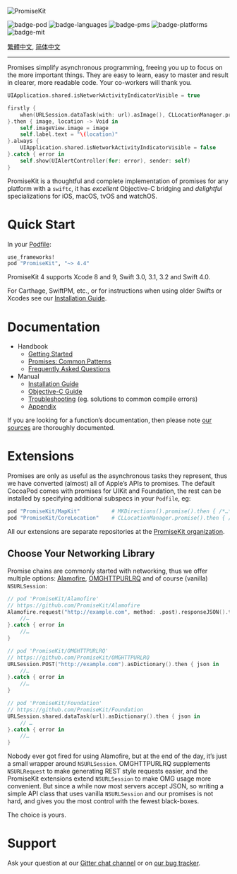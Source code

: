 ![PromiseKit](http://promisekit.org/public/img/logo-tight.png)

![badge-pod] ![badge-languages] ![badge-pms] ![badge-platforms] ![badge-mit]

[繁體中文](README.zh_Hant.md), [简体中文](README.zh_CN.md)

---

Promises simplify asynchronous programming, freeing you up to focus on the more
important things. They are easy to learn, easy to master and result in clearer,
more readable code. Your co-workers will thank you.

```swift
UIApplication.shared.isNetworkActivityIndicatorVisible = true

firstly {
    when(URLSession.dataTask(with: url).asImage(), CLLocationManager.promise())
}.then { image, location -> Void in
    self.imageView.image = image
    self.label.text = "\(location)"
}.always {
    UIApplication.shared.isNetworkActivityIndicatorVisible = false
}.catch { error in
    self.show(UIAlertController(for: error), sender: self)
}
```

PromiseKit is a thoughtful and complete implementation of promises for any
platform with a `swiftc`, it has *excellent* Objective-C bridging and
*delightful* specializations for iOS, macOS, tvOS and watchOS.

# Quick Start

In your [Podfile]:

```ruby
use_frameworks!
pod "PromiseKit", "~> 4.4"
```

PromiseKit 4 supports Xcode 8 and 9, Swift 3.0, 3.1, 3.2 and Swift 4.0.

For Carthage, SwiftPM, etc., or for instructions when using older Swifts or
Xcodes see our [Installation Guide](Documentation/Installation.md).

# Documentation

* Handbook
  * [Getting Started](Documentation/GettingStarted.md)
  * [Promises: Common Patterns](Documentation/CommonPatterns.md)
  * [Frequently Asked Questions](Documentation/FAQ.md)
* Manual
  * [Installation Guide](Documentation/Installation.md)
  * [Objective-C Guide](Documentation/ObjectiveC.md)
  * [Troubleshooting](Documentation/Troubleshooting.md) (eg. solutions to common compile errors)
  * [Appendix](Documentation/Appendix.md)

If you are looking for a function’s documentation, then please note
[our sources](Sources/) are thoroughly documented.

# Extensions

Promises are only as useful as the asynchronous tasks they represent, thus we
have converted (almost) all of Apple’s APIs to promises. The default CocoaPod
comes with promises for UIKit and Foundation, the rest can be installed by
specifying additional subspecs in your `Podfile`, eg:

```ruby
pod "PromiseKit/MapKit"          # MKDirections().promise().then { /*…*/ }
pod "PromiseKit/CoreLocation"    # CLLocationManager.promise().then { /*…*/ }
```

All our extensions are separate repositories at the [PromiseKit organization].

## Choose Your Networking Library

Promise chains are commonly started with networking, thus we offer multiple
options: [Alamofire], [OMGHTTPURLRQ] and of course (vanilla) `NSURLSession`:

```swift
// pod 'PromiseKit/Alamofire'
// https://github.com/PromiseKit/Alamofire
Alamofire.request("http://example.com", method: .post).responseJSON().then { json in
    //…
}.catch { error in
    //…
}

// pod 'PromiseKit/OMGHTTPURLRQ'
// https://github.com/PromiseKit/OMGHTTPURLRQ
URLSession.POST("http://example.com").asDictionary().then { json in
    //…
}.catch { error in
    //…
}

// pod 'PromiseKit/Foundation'
// https://github.com/PromiseKit/Foundation
URLSession.shared.dataTask(url).asDictionary().then { json in
    // …
}.catch { error in
    //…
}
```

Nobody ever got fired for using Alamofire, but at the end of the day, it’s
just a small wrapper around `NSURLSession`. OMGHTTPURLRQ supplements
`NSURLRequest` to make generating REST style requests easier, and the PromiseKit
extensions extend `NSURLSession` to make OMG usage more convenient. But since a
while now most servers accept JSON, so writing a simple API class that uses
vanilla `NSURLSession` and our promises is not hard, and gives you the most
control with the fewest black-boxes.

The choice is yours.

# Support

Ask your question at our [Gitter chat channel] or on [our bug tracker].


[badge-pod]: https://img.shields.io/cocoapods/v/PromiseKit.svg?label=version
[badge-pms]: https://img.shields.io/badge/supports-CocoaPods%20%7C%20Carthage%20%7C%20SwiftPM-green.svg
[badge-languages]: https://img.shields.io/badge/languages-Swift%20%7C%20ObjC-orange.svg
[badge-platforms]: https://img.shields.io/badge/platforms-macOS%20%7C%20iOS%20%7C%20watchOS%20%7C%20tvOS%20%7C%20Linux-lightgrey.svg
[badge-mit]: https://img.shields.io/badge/license-MIT-blue.svg
[OMGHTTPURLRQ]: https://github.com/mxcl/OMGHTTPURLRQ
[Alamofire]: http://alamofire.org
[PromiseKit organization]: https://github.com/PromiseKit
[Gitter chat channel]: https://gitter.im/mxcl/PromiseKit
[our bug tracker]: https://github.com/mxcl/PromiseKit/issues/new
[Podfile]: https://guides.cocoapods.org/syntax/podfile.html

